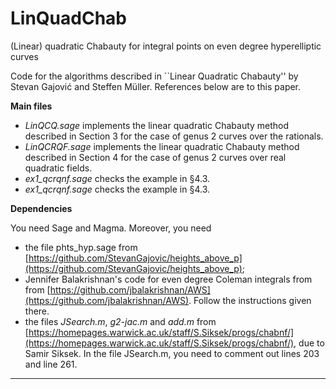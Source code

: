 
# LinQuadChab
(Linear) quadratic Chabauty for integral points on even degree hyperelliptic curves

Code for the algorithms described in ``Linear Quadratic Chabauty'' by Stevan Gajović and Steffen Müller. References below are to this paper.

**Main files**

- *LinQCQ.sage* implements the linear quadratic Chabauty method described in Section 3 for the case of genus 2 curves over the rationals.
- *LinQCRQF.sage* implements the linear quadratic Chabauty method described in Section 4 for the case of genus 2 curves over real quadratic fields.
- *ex1_qcrqnf.sage* checks the example in §4.3.
- *ex1_qcrqnf.sage* checks the example in §4.3.


**Dependencies**

You need Sage and Magma. Moreover, you need
- the file phts_hyp.sage from [https://github.com/StevanGajovic/heights_above_p](https://github.com/StevanGajovic/heights_above_p);
- Jennifer Balakrishnan's code for even degree Coleman integrals from
from [https://github.com/jbalakrishnan/AWS](https://github.com/jbalakrishnan/AWS). Follow the instructions given there.
- the files *JSearch.m*, *g2-jac.m* and *add.m* from [https://homepages.warwick.ac.uk/staff/S.Siksek/progs/chabnf/](https://homepages.warwick.ac.uk/staff/S.Siksek/progs/chabnf/), due to Samir Siksek. In the file JSearch.m, you need to comment out lines 203 and line 261. 

------------




